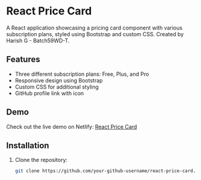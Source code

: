 # React Price Card

A React application showcasing a pricing card component with various subscription plans, styled using Bootstrap and custom CSS. Created by Harish G - Batch59WD-T.

## Features

- Three different subscription plans: Free, Plus, and Pro
- Responsive design using Bootstrap
- Custom CSS for additional styling
- GitHub profile link with icon

## Demo

Check out the live demo on Netlify: [React Price Card](https://my-react-price-card.netlify.app/)

## Installation

1. Clone the repository:
   ```sh
   git clone https://github.com/your-github-username/react-price-card.git
   ```
